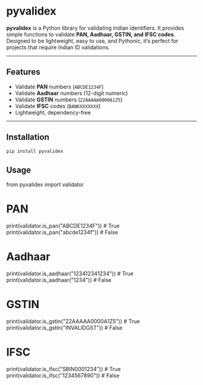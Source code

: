 # pyvalidex

**pyvalidex** is a Python library for validating Indian identifiers. It provides simple functions to validate **PAN, Aadhaar, GSTIN, and IFSC codes**. Designed to be lightweight, easy to use, and Pythonic, it’s perfect for projects that require Indian ID validations.

---

## Features

- Validate **PAN** numbers (`ABCDE1234F`)  
- Validate **Aadhaar** numbers (12-digit numeric)  
- Validate **GSTIN** numbers (`22AAAAA0000A1Z5`)  
- Validate **IFSC** codes (`BANKXXXXXXX`)  
- Lightweight, dependency-free

---

## Installation

```bash
pip install pyvalidex
```


## Usage
from pyvalidex import validator

# PAN
print(validator.is_pan("ABCDE1234F"))  # True
print(validator.is_pan("abcde1234f"))  # False

# Aadhaar
print(validator.is_aadhaar("123412341234"))  # True
print(validator.is_aadhaar("1234"))          # False

# GSTIN
print(validator.is_gstin("22AAAAA0000A1Z5"))  # True
print(validator.is_gstin("INVALIDGST"))       # False

# IFSC
print(validator.is_ifsc("SBIN0001234"))  # True
print(validator.is_ifsc("1234567890"))   # False

